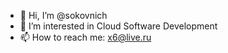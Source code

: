 - 👋 Hi, I’m @sokovnich
- 👀 I’m interested in Cloud Software Development
- 📫 How to reach me: x6@live.ru

<!---
sokovnich/sokovnich is a ✨ special ✨ repository because its `README.md` (this file) appears on your GitHub profile.
You can click the Preview link to take a look at your changes.

- 💞️ I’m looking to collaborate on ...
--->
